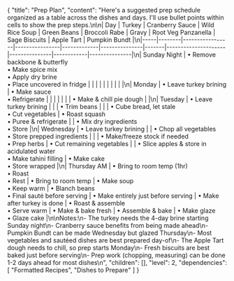 {
  "title": "Prep Plan",
  "content": "Here's a suggested prep schedule organized as a table across the dishes and days. I'll use bullet points within cells to show the prep steps.\n\n| Day | Turkey | Cranberry Sauce | Wild Rice Soup | Green Beans | Broccoli Rabe | Gravy | Root Veg Panzanella | Sage Biscuits | Apple Tart | Pumpkin Bundt |\n|-----|--------|-----------------|----------------|-------------|---------------|-------|---------------------|---------------|------------|---------------|\n| Sunday Night | • Remove backbone & butterfly<br>• Make spice mix<br>• Apply dry brine<br>• Place uncovered in fridge | | | | | | | | | |\n| Monday | • Leave turkey brining | • Make sauce<br>• Refrigerate | | | | | | | • Make & chill pie dough | |\n| Tuesday | • Leave turkey brining | | | • Trim beans | | | • Cube bread, let stale<br>• Cut vegetables | • Roast squash<br>• Puree & refrigerate | | • Mix dry ingredients<br>• Store |\n| Wednesday | • Leave turkey brining | | • Chop all vegetables<br>• Store prepped ingredients | | | • Make/freeze stock if needed<br>• Prep herbs | • Cut remaining vegetables | | • Slice apples & store in acidulated water<br>• Make tahini filling | • Make cake<br>• Store wrapped |\n| Thursday AM | • Bring to room temp (1hr)<br>• Roast<br>• Rest | • Bring to room temp | • Make soup<br>• Keep warm | • Blanch beans<br>• Final sauté before serving | • Make entirely just before serving | • Make after turkey is done | • Roast & assemble<br>• Serve warm | • Make & bake fresh | • Assemble & bake | • Make glaze<br>• Glaze cake |\n\nNotes:\n- The turkey needs the 4-day brine starting Sunday night\n- Cranberry sauce benefits from being made ahead\n- Pumpkin Bundt can be made Wednesday but glazed Thursday\n- Most vegetables and sautéed dishes are best prepared day-of\n- The Apple Tart dough needs to chill, so prep starts Monday\n- Fresh biscuits are best baked just before serving\n- Prep work (chopping, measuring) can be done 1-2 days ahead for most dishes\n",
  "children": [],
  "level": 2,
  "dependencies": [
    "Formatted Recipes",
    "Dishes to Prepare"
  ]
}